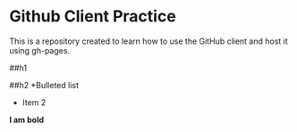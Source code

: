 Github Client Practice
========================

This is a repository created to learn how to use the GitHub client and host it using gh-pages. 

##h1

##h2
*Bulleted list
* Item 2

**I am bold**